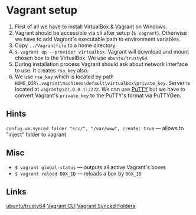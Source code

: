 # Vagrant setup

1. First of all we have to install VirtualBox & Vagrant on Windows.
2. Vagrant should be accessible via cli after setup (`$ vagrant`). Otherwise we have to add Vagrant\'s executable path to environment variables.
3. Copy `../Vagrantfile` to a home directory
4. `$ vagrant up --provider virtualbox`.
    Vagrant will download and mount chosen box to the VirtualBox. We use `ubuntu/trusty64`.
5. During installation process Vagrant should ask about network interface to use. It creates `rsa_key` also.
6. We use `rsa_key` which is located by path `HOME_DIR\.vagrant\machines\default\virtualbox\private_key`. Server is located at `vagrant@127.0.0.1:2222`. We can use [PuTTY](http://www.chiark.greenend.org.uk/~sgtatham/putty/download.html) but we have to convert Vagrant\'s `private_key` to the PuTTY\'s format via PuTTYGen.

## Hints
`config.vm.synced_folder "src/", "/var/www", create: true` — allows to "inject" folder to vagrant

## Misc
* `$ vagrant global-status` — outputs all active Vagrant\'s boxes
* `$ vagrant reload BOX_ID` — reloads a box by `BOX_ID`

## Links
[ubuntu/trusty64](https://atlas.hashicorp.com/ubuntu/boxes/trusty64)
[Vagrant CLI](https://www.vagrantup.com/docs/cli/)
[Vagrant Synced Folders](https://www.vagrantup.com/docs/synced-folders/basic_usage.html)